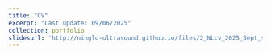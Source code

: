 ```yaml
---
title: "CV"
excerpt: "Last update: 09/06/2025"
collection: portfolio 
slidesurl: 'http://ninglu-ultrasound.github.io/files/2_NLcv_2025_Sept_shortver.pdf' 
---
```


